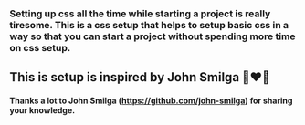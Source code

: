  ### Setting up css all the time while starting a project is really tiresome. This is a css setup that helps to setup basic css in a way so that you can start a project without spending more time on css setup.
 
 ## This is setup is inspired by John Smilga 🧡❤🧡

 #### Thanks a lot to John Smilga (https://github.com/john-smilga) for sharing your knowledge.